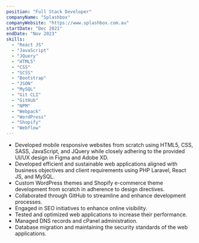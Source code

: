 ```yaml
---
position: "Full Stack Developer"
companyName: "Splashbox"
companyWebsite: "https://www.splashbox.com.au"
startDate: "Dec 2021"
endDate: "Nov 2023"
skills: 
  - "React JS"
  - "JavaScript"
  - "JQuery"
  - "HTML5"
  - "CSS"
  - "SCSS"
  - "Bootstrap"
  - "JSON"
  - "MySQL"
  - "Git CLI"
  - "GitHub"
  - "NPM"
  - "Webpack"
  - "WordPress"
  - "Shopify"
  - "Webflow"
---
```


- Developed mobile responsive websites from scratch using HTML5, CSS, SASS, JavaScript, and JQuery while closely adhering to the provided UI/UX design in Figma and Adobe XD.
- Developed efficient and sustainable web applications aligned with business objectives and client requirements using PHP Laravel, React JS, and MySQL.
- Custom WordPress themes and Shopify e-commerce theme development from scratch in adherence to design directives.
- Collaborated through GitHub to streamline and enhance development processes.
- Engaged in SEO initiatives to enhance online visibility.
- Tested and optimized web applications to increase their performance.
- Managed DNS records and cPanel administration.
- Database migration and maintaining the security standards of the web applications.
